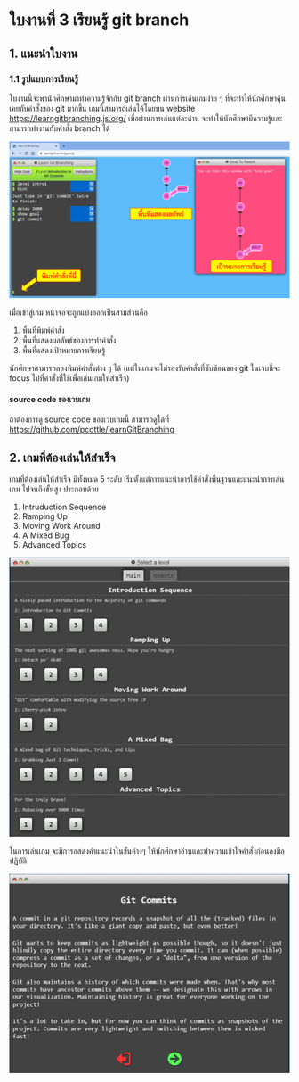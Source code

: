 # ใบงานที่ 3 เรียนรู้ git branch

## 1. แนะนำใบงาน

### 1.1 รูปแบบการเรียนรู้

ใบงานนี้จะพานักศึกษามาทำความรู้จักกับ git branch ผ่านการเล่นเกมง่าย ๆ ที่จะทำให้นักศึกษาคุ้นเคยกับคำสั่งของ git มากขึ้น 
เกมนี้สามารถเล่นได้โดยบน website  <https://learngitbranching.js.org/> 
เมื่อผ่านการเล่นแต่ละด่าน จะทำให้นักศึกษามีความรู้และสามารถทำงานกับคำสั่ง branch ได้

<img src = "./Pictures/Fig-02.png">

เมื่อเข้าสู่เกม หน้าจอจะถูกแบ่งออกเป็นสามส่วนคือ

1. พื้นที่พิมพ์คำสั่ง
2. พื้นที่แสดงผลลัพธ์ของการทำคำสั่ง
3. พื้นที่แสดงเป้าหมายการเรียนรู้

นักศึกษาสามารถลองพิมพ์คำสั่งต่าง ๆ  ได้ (แต่ในเกมจะไม่รองรับคำสั่งที่ซับซ้อนของ git
ในเวบนี้จะ focus ไปที่คำสั่งที่ใช้เพื่อเล่นเกมให้สำเร็จ)

#### source code ของเวบเกม

ถ้าต้องการดู source code ของเวบเกมนี้ สามารถดูได้ที่ <https://github.com/pcottle/learnGitBranching>

## 2. เกมที่ต้องเล่นให้สำเร็จ

เกมที่ต้องเล่นให้สำเร็จ มีทั้งหมด 5 ระดับ
เริ่มตั้งแต่การแนะนำการใช้คำสั่งพื้นฐานและแนะนำการเล่นเกม ไปจนถึงขั้นสูง ประกอบด้วย

1. Intruduction Sequence
2. Ramping Up
3. Moving Work Around
4. A Mixed Bug
5. Advanced Topics

<img src = "./Pictures/Fig-03.png">

ในการเล่นเกม จะมีการอสดงคำแนะนำในขั้นค่างๆ ให้นักศึกษาอ่านและทำความเข้าใจคำสั่งก่อนลงมือปฏิบัติ

<img src = "./Pictures/Fig-04.png">

